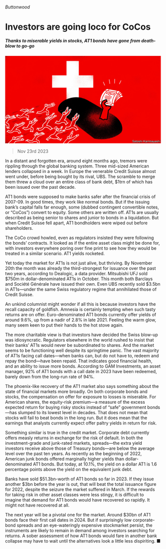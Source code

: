 ###### Buttonwood

# Investors are going loco for CoCos 

##### Thanks to miserable yields in stocks, AT1 bonds have gone from death-blow to go-go 

![image](images/20231125_FND002.jpg) 

> Nov 23rd 2023 

In a distant and forgotten era, around eight months ago, tremors were rippling through the global banking system. Three mid-sized American lenders collapsed in a week. In Europe the venerable Credit Suisse almost went under, before being bought by its rival, UBS. The scramble to merge them threw a cloud over an entire class of bank debt, $1trn of which has been issued over the past decade.

AT1 bonds were supposed to make banks safer after the financial crisis of 2007-09. In good times, they work like normal bonds. But if the issuing bank’s capital falls far enough, some (dubbed contingent convertible notes, or “CoCos”) convert to equity. Some others are written off. AT1s are usually described as being senior to shares and junior to bonds in a liquidation. But when Credit Suisse fell apart, AT1 bondholders were wiped out before shareholders.

The CoCo crowd howled, even as regulators insisted they were following the bonds’ contracts. It looked as if the entire asset class might be done for, with investors everywhere poring over fine print to see how they would be treated in a similar scenario. AT1 yields rocketed.

Yet today the market for AT1s is not just alive, but thriving. By November 20th the month was already the third-strongest for issuance over the past two years, according to Dealogic, a data provider. Mitsubishi UFJ sold $750m in dollar-denominated AT1s in October. This month both Barclays and Société Générale have issued their own. Even UBS recently sold $3.5bn in AT1s—under the same Swiss regulatory regime that annihilated those of Credit Suisse.

An unkind columnist might wonder if all this is because investors have the recall capacity of goldfish. Amnesia is certainly tempting when such tasty returns are on offer. Euro-denominated AT1 bonds currently offer yields of around 9.6%, up from a nadir of 2.8% in late 2021. Feeling the warm glow, many seem keen to put their hands to the hot stove again.

The more charitable view is that investors have decided the Swiss blow-up was idiosyncratic. Regulators elsewhere in the world rushed to insist that their banks’ AT1s would never be subordinated to shares. And the market seems to be functioning well despite its springtime panic. The vast majority of AT1s facing call dates—when banks can, but do not have to, redeem and repay the bond—have been repaid. That indicates good financial health, and an ability to issue more bonds. According to GAM Investments, an asset manager, 92% of AT1 bonds with a call date in 2023 have been redeemed, barely down from the long-run rate of 94%.

The phoenix-like recovery of the AT1 market also says something about the state of financial markets more broadly. On both corporate bonds and stocks, the compensation on offer for exposure to losses is miserable. For American shares, the equity-risk premium—a measure of the excess expected return for buying risky stocks instead of “safe” government bonds—has slumped to its lowest level in decades. That does not mean that stocks will fail to beat bonds in the long run. But it does mean that the earnings that analysts currently expect offer paltry yields in return for risk.

Something similar is true in the credit market. Corporate debt currently offers measly returns in exchange for the risk of default. In both the investment-grade and junk-rated markets, spreads—the extra yield investors receive above those of Treasury bonds—are below the average level over the past ten years. As recently as the beginning of 2022, American junk bonds offered marginally higher yields than dollar-denominated AT1 bonds. But today, at 10.1%, the yield on a dollar AT1 is 1.6 percentage points above the yield on the equivalent junk debt.

Banks have sold $51.3bn-worth of AT1 bonds so far in 2023. If they issue another $3bn before the year is out, that will beat the total issuance figure for 2022, despite the seizure the market suffered in March. If the rewards for taking risk in other asset classes were less stingy, it is difficult to imagine that demand for AT1 bonds would have recovered so rapidly. It might not have recovered at all.

The next year will be a pivotal one for the market. Around $30bn of AT1 bonds face their first call dates in 2024. But if surprisingly low corporate-bond spreads and an eye-wateringly expensive stockmarket persist, the instruments are likely to remain in demand among investors searching for returns. A sober assessment of how AT1 bonds would fare in another bank collapse may have to wait until the alternatives look a little less dispiriting. ■






